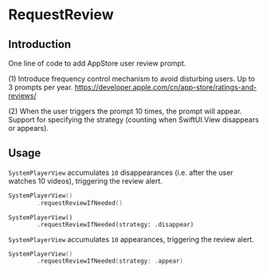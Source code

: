 # RequestReview

## Introduction

One line of code to add AppStore user review prompt.

(1) Introduce frequency control mechanism to avoid disturbing users. Up to 3 prompts per year. https://developer.apple.com/cn/app-store/ratings-and-reviews/

(2) When the user triggers the prompt 10 times, the prompt will appear. Support for specifying the strategy (counting when SwiftUI.View disappears or appears).

## Usage

`SystemPlayerView` accumulates `10` disappearances (i.e. after the user watches 10 videos), triggering the review alert.

```Swift
SystemPlayerView()
		.requestReviewIfNeeded()
```

```
SystemPlayerView()
		.requestReviewIfNeeded(strategy: .disappear)
```

`SystemPlayerView` accumulates `10` appearances, triggering the review alert.

```Swift
SystemPlayerView()
		.requestReviewIfNeeded(strategy: .appear)
```
